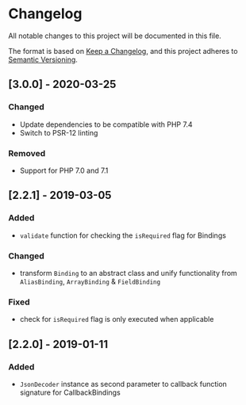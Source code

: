 # Changelog
All notable changes to this project will be documented in this file.

The format is based on [Keep a Changelog](https://keepachangelog.com/en/1.0.0/),
and this project adheres to [Semantic Versioning](https://semver.org/spec/v2.0.0.html).

## [3.0.0] - 2020-03-25
### Changed
- Update dependencies to be compatible with PHP 7.4
- Switch to PSR-12 linting

### Removed
- Support for PHP 7.0 and 7.1

## [2.2.1] - 2019-03-05
### Added
- `validate` function for checking the `isRequired` flag for Bindings

### Changed
- transform `Binding` to an abstract class and unify functionality from `AliasBinding`, `ArrayBinding` & `FieldBinding`

### Fixed
- check for `isRequired` flag is only executed when applicable

## [2.2.0] - 2019-01-11
### Added
- `JsonDecoder` instance as second parameter to callback function signature for CallbackBindings